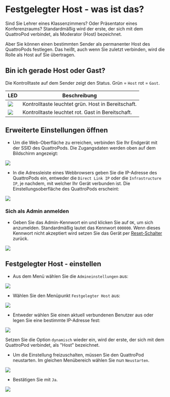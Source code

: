 # Festgelegter Host - was ist das?

Sind Sie Lehrer eines Klassenzimmers? Oder Präsentator eines Konferenzraums? Standardmäßig wird der erste, der sich mit dem QuattroPod verbindet, als Moderator (Host) bezeichnet.

Aber Sie können einen bestimmten Sender als permanenter Host des QuattroPods festlegen. Das heißt, auch wenn Sie zuletzt verbinden, wird die Rolle als Host auf Sie übertragen.

## Bin ich gerade Host oder Gast?

Die Kontrolltaste auf dem Sender zeigt den Status. Grün = `Host` rot = `Gast`.

LED                       | Beschreibung           
------------------------- | ------------
![](/assets/img/sender-9_host.png) | Kontrolltaste leuchtet grün. Host in Bereitschaft.
![](/assets/img/sender-3_gast.png) | Kontrolltaste leuchtet rot. Gast in Bereitschaft.

## Erweiterte Einstellungen öffnen

* Um die Web-Oberfläche zu erreichen, verbinden Sie Ihr Endgerät mit der SSID des QuattroPods. Die Zugangsdaten werden oben auf dem Bildschirm angezeigt:

![](/assets/img/quattropod.ssid.connect.png)

* In die Adressleiste eines Webbrowsers geben Sie die IP-Adresse des QuattroPods ein, entweder die `Direct Link IP` oder die `Infrastructure IP`, je nachdem, mit welcher Ihr Gerät verbunden ist. Die Einstellungsoberfläche des QuattroPods erscheint:

![](/assets/img/quattropod_directIP.connect.png)

### Sich als Admin anmelden

* Geben Sie das Admin-Kennwort ein und klicken Sie auf `OK`, um sich anzumelden. Standardmäßig lautet das Kennwort `000000`. Wenn dieses Kennwort nicht akzeptiert wird setzen Sie das Gerät per [Reset-Schalter](reset.md#hardreset) zurück.

![](/assets/img/QuattroPod-Login.png)

## Festgelegter Host - einstellen

* Aus dem Menü wählen Sie die `Admineinstellungen` aus:

![](/assets/img/quattropod.select.admin.png)

* Wählen Sie den Menüpunkt `Festgelegter Host` aus:

![](/assets/img/Admineinstellungen_FixedHost.png)

* Entweder wählen Sie einen aktuell verbundenen Benutzer aus oder legen Sie eine bestimmte IP-Adresse fest:

![](/assets/img/QuattroPod_Fixedhost.Select.jpg)

Setzen Sie die Option `dynamisch` wieder ein, wird der erste, der sich mit dem QuattroPod verbindet, als "Host" bezeichnet.

* Um die Einstellung freizuschalten, müssen Sie den QuattroPod neustarten. Im gleichen Menübereich wählen Sie nun `Neustarten`.

![](/assets/img/Admineinstellungen_Restart.jpg)

* Bestätigen Sie mit `Ja`.

![](/assets/img/restart.jpg)


